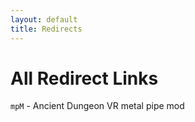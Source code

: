 ```yaml
---
layout: default
title: Redirects
---
```


# All Redirect Links
`mpM` - Ancient Dungeon VR metal pipe mod